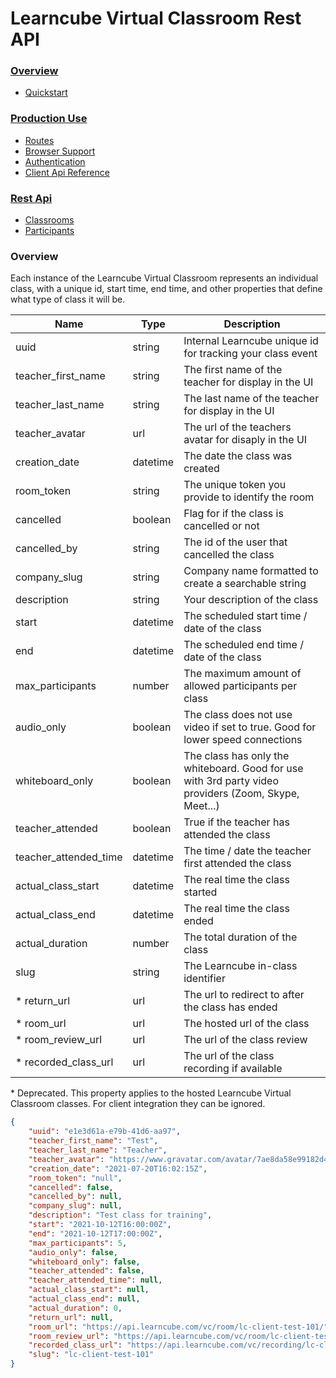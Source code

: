 # Learncube Virtual Classroom Rest API

### [Overview](README.md)
  * [Quickstart](README.md#quickstart)

### [Production Use](PRODUCTION.md)
  * [Routes](PRODUCTION.md#routes)
  * [Browser Support](PRODUCTION.md#browser)
  * [Authentication](PRODUCTION.md#authentication)
  * [Client Api Reference](PRODUCTION.md#api-reference)

### [Rest Api](RESTAPI.md)
  * [Classrooms](RESTAPI.md#classrooms)
  * [Participants](RESTAPI.md#participants)


### Overview
Each instance of the Learncube Virtual Classroom represents an individual class, with a unique id, start time, end time, and other properties that define what type of class it will be.


Name | Type | Description
-----|------|------------|
uuid | string | Internal Learncube unique id for tracking your class event
teacher_first_name |  string | The first name of the teacher for display in the UI 
teacher_last_name | string | The last name of the teacher for display in the UI 
teacher_avatar | url | The url of the teachers avatar for disaply in the UI
creation_date | datetime | The date the class was created
room_token | string | The unique token you provide to identify the room
cancelled | boolean | Flag for if the class is cancelled or not
cancelled_by | string | The id of the user that cancelled the class
company_slug | string | Company name formatted to create a searchable string 
description | string | Your description of the class
start | datetime | The scheduled start time / date of the class
end | datetime | The scheduled end time / date of the class
max_participants | number | The maximum amount of allowed participants per class
audio_only | boolean | The class does not use video if set to true. Good for lower speed connections
whiteboard_only | boolean | The class has only the whiteboard. Good for use with 3rd party video providers (Zoom, Skype, Meet...) 
teacher_attended | boolean | True if the teacher has attended the class
teacher_attended_time | datetime | The time / date the teacher first attended the class
actual_class_start | datetime | The real time the class started
actual_class_end | datetime | The real time the class ended
actual_duration | number | The total duration of the class
slug | string | The Learncube in-class identifier
\* return_url | url | The url to redirect to after the class has ended
\* room_url | url | The hosted url of the class
\* room_review_url | url | The url of the class review
\* recorded_class_url | url | The url of the class recording if available

\* Deprecated. This property applies to the hosted Learncube Virtual Classroom classes. For client integration they can be ignored. 

```json 
{
    "uuid": "e1e3d61a-e79b-41d6-aa97",
    "teacher_first_name": "Test",
    "teacher_last_name": "Teacher",
    "teacher_avatar": "https://www.gravatar.com/avatar/7ae8da58e99182d4e74ffe3431c34cc0%3Fs%3D120%26d%3Didenticon",
    "creation_date": "2021-07-20T16:02:15Z",
    "room_token": "null",
    "cancelled": false,
    "cancelled_by": null,
    "company_slug": null,
    "description": "Test class for training",
    "start": "2021-10-12T16:00:00Z",
    "end": "2021-10-12T17:00:00Z",
    "max_participants": 5,
    "audio_only": false,
    "whiteboard_only": false,
    "teacher_attended": false,
    "teacher_attended_time": null,
    "actual_class_start": null,
    "actual_class_end": null,
    "actual_duration": 0,
    "return_url": null,
    "room_url": "https://api.learncube.com/vc/room/lc-client-test-101/",
    "room_review_url": "https://api.learncube.com/vc/room/lc-client-test-101/#/review/",
    "recorded_class_url": "https://api.learncube.com/vc/recording/lc-client-test-101/",
    "slug": "lc-client-test-101"
}  
```

